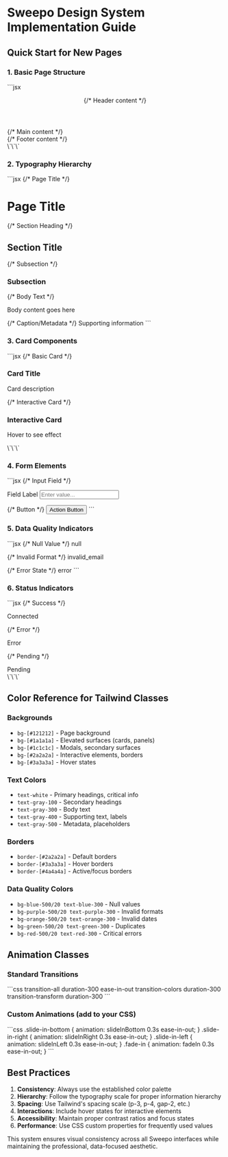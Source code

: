 # Sweepo Design System Implementation Guide

## Quick Start for New Pages

### 1. Basic Page Structure
\`\`\`jsx
<div className="min-h-screen bg-[#121212] text-white">
  <header className="border-b border-[#2a2a2a] px-8 py-4">
    {/* Header content */}
  </header>
  
  <main className="flex-1">
    {/* Main content */}
  </main>
  
  <footer className="border-t border-[#2a2a2a] py-3 px-8">
    {/* Footer content */}
  </footer>
</div>
\`\`\`

### 2. Typography Hierarchy
\`\`\`jsx
{/* Page Title */}
<h1 className="text-4xl sm:text-5xl font-bold tracking-tight text-white mb-6">
  Page Title
</h1>

{/* Section Heading */}
<h2 className="text-2xl font-semibold text-gray-100 mb-4">
  Section Title
</h2>

{/* Subsection */}
<h3 className="text-xl font-medium text-gray-400 mb-3">
  Subsection
</h3>

{/* Body Text */}
<p className="text-gray-300 text-sm leading-relaxed">
  Body content goes here
</p>

{/* Caption/Metadata */}
<span className="text-xs text-gray-500">
  Supporting information
</span>
\`\`\`

### 3. Card Components
\`\`\`jsx
{/* Basic Card */}
<div className="bg-[#1a1a1a] border border-[#2a2a2a] rounded-lg p-5 shadow-lg">
  <h3 className="text-base font-semibold text-gray-100 mb-2">Card Title</h3>
  <p className="text-xs text-gray-400">Card description</p>
</div>

{/* Interactive Card */}
<div className="bg-[#1a1a1a] border border-[#2a2a2a] rounded-lg p-5 shadow-lg hover:border-[#3a3a3a] hover:shadow-xl hover:-translate-y-1 transition-all duration-300 ease-in-out cursor-pointer">
  <h3 className="text-base font-semibold text-gray-100 mb-2">Interactive Card</h3>
  <p className="text-xs text-gray-400">Hover to see effect</p>
</div>
\`\`\`

### 4. Form Elements
\`\`\`jsx
{/* Input Field */}
<div className="space-y-1.5">
  <label className="text-xs font-medium text-gray-400">Field Label</label>
  <input 
    type="text"
    className="w-full bg-[#1a1a1a] border border-[#2a2a2a] rounded-md py-2.5 px-3 text-sm text-gray-200 focus:outline-none focus:ring-1 focus:ring-gray-500 focus:border-gray-500 placeholder:text-gray-500"
    placeholder="Enter value..."
  />
</div>

{/* Button */}
<button className="bg-[#2a2a2a] hover:bg-[#3a3a3a] text-gray-200 text-sm font-medium py-2 px-4 rounded-md transition-colors">
  Action Button
</button>
\`\`\`

### 5. Data Quality Indicators
\`\`\`jsx
{/* Null Value */}
<span className="bg-blue-500/20 text-blue-300 px-2 py-1 rounded text-xs">
  null
</span>

{/* Invalid Format */}
<span className="bg-purple-500/20 text-purple-300 px-2 py-1 rounded text-xs">
  invalid_email
</span>

{/* Error State */}
<span className="bg-red-500/20 text-red-300 px-2 py-1 rounded text-xs">
  error
</span>
\`\`\`

### 6. Status Indicators
\`\`\`jsx
{/* Success */}
<div className="flex items-center gap-2 text-green-400 text-xs">
  <div className="w-2 h-2 bg-green-400 rounded-full"></div>
  Connected
</div>

{/* Error */}
<div className="flex items-center gap-2 text-red-400 text-xs">
  <div className="w-2 h-2 bg-red-400 rounded-full"></div>
  Error
</div>

{/* Pending */}
<div className="flex items-center gap-2 text-yellow-400 text-xs">
  <div className="w-2 h-2 bg-yellow-400 rounded-full animate-ping"></div>
  Pending
</div>
\`\`\`

## Color Reference for Tailwind Classes

### Backgrounds
- `bg-[#121212]` - Page background
- `bg-[#1a1a1a]` - Elevated surfaces (cards, panels)
- `bg-[#1c1c1c]` - Modals, secondary surfaces
- `bg-[#2a2a2a]` - Interactive elements, borders
- `bg-[#3a3a3a]` - Hover states

### Text Colors
- `text-white` - Primary headings, critical info
- `text-gray-100` - Secondary headings
- `text-gray-300` - Body text
- `text-gray-400` - Supporting text, labels
- `text-gray-500` - Metadata, placeholders

### Borders
- `border-[#2a2a2a]` - Default borders
- `border-[#3a3a3a]` - Hover borders
- `border-[#4a4a4a]` - Active/focus borders

### Data Quality Colors
- `bg-blue-500/20 text-blue-300` - Null values
- `bg-purple-500/20 text-purple-300` - Invalid formats
- `bg-orange-500/20 text-orange-300` - Invalid dates
- `bg-green-500/20 text-green-300` - Duplicates
- `bg-red-500/20 text-red-300` - Critical errors

## Animation Classes

### Standard Transitions
\`\`\`css
transition-all duration-300 ease-in-out
transition-colors duration-300
transition-transform duration-300
\`\`\`

### Custom Animations (add to your CSS)
\`\`\`css
.slide-in-bottom { animation: slideInBottom 0.3s ease-in-out; }
.slide-in-right { animation: slideInRight 0.3s ease-in-out; }
.slide-in-left { animation: slideInLeft 0.3s ease-in-out; }
.fade-in { animation: fadeIn 0.3s ease-in-out; }
\`\`\`

## Best Practices

1. **Consistency**: Always use the established color palette
2. **Hierarchy**: Follow the typography scale for proper information hierarchy
3. **Spacing**: Use Tailwind's spacing scale (p-3, p-4, gap-2, etc.)
4. **Interactions**: Include hover states for interactive elements
5. **Accessibility**: Maintain proper contrast ratios and focus states
6. **Performance**: Use CSS custom properties for frequently used values

This system ensures visual consistency across all Sweepo interfaces while maintaining the professional, data-focused aesthetic.
